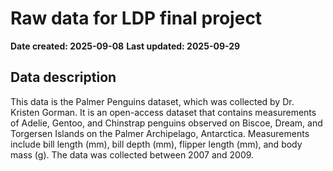 # Raw data for LDP final project
**Date created: 2025-09-08**
**Last updated: 2025-09-29**

## Data description
This data is the Palmer Penguins dataset, which was collected by Dr. Kristen Gorman. It is an open-access dataset that contains measurements of Adelie, Gentoo, and Chinstrap penguins observed on Biscoe, Dream, and Torgersen Islands on the Palmer Archipelago, Antarctica. Measurements include bill length (mm), bill depth (mm), flipper length (mm), and body mass (g). The data was collected between 2007 and 2009.
